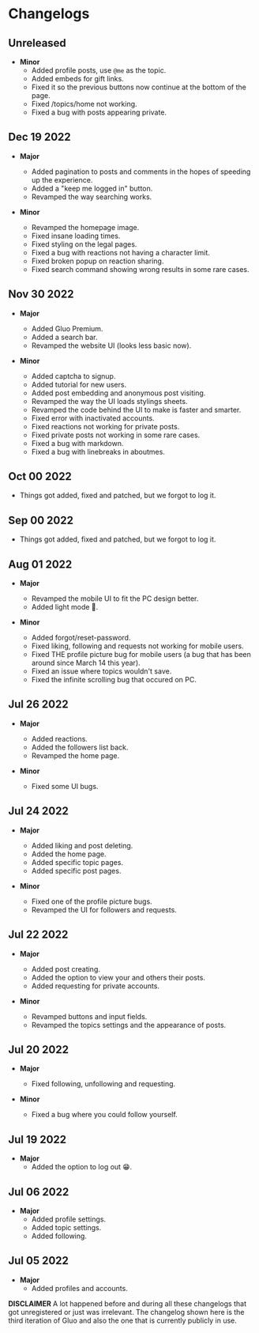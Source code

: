 # Changelogs
## Unreleased

- **Minor**
    - Added profile posts, use `@me` as the topic.
    - Added embeds for gift links.
    - Fixed it so the previous buttons now continue at the bottom of the page.
    - Fixed /topics/home not working.
    - Fixed a bug with posts appearing private.

## Dec 19 2022

- **Major**
    - Added pagination to posts and comments in the hopes of speeding up the experience. 
    - Added a "keep me logged in" button.
    - Revamped the way searching works.

- **Minor**
    - Revamped the homepage image.
    - Fixed insane loading times.
    - Fixed styling on the legal pages.
    - Fixed a bug with reactions not having a character limit.
    - Fixed broken popup on reaction sharing.
    - Fixed search command showing wrong results in some rare cases.

## Nov 30 2022

- **Major**
    - Added Gluo Premium.
    - Added a search bar.
    - Revamped the website UI (looks less basic now).

- **Minor**
    - Added captcha to signup.
    - Added tutorial for new users.
    - Added post embedding and anonymous post visiting.
    - Revamped the way the UI loads stylings sheets.
    - Revamped the code behind the UI to make is faster and smarter.
    - Fixed error with inactivated accounts.
    - Fixed reactions not working for private posts.
    - Fixed private posts not working in some rare cases.
    - Fixed a bug with markdown.
    - Fixed a bug with linebreaks in aboutmes.

## Oct 00 2022

- Things got added, fixed and patched, but we forgot to log it.

## Sep 00 2022

- Things got added, fixed and patched, but we forgot to log it.

## Aug 01 2022

- **Major**
    - Revamped the mobile UI to fit the PC design better.
    - Added light mode 🤢.

- **Minor**
    - Added forgot/reset-password.
    - Fixed liking, following and requests not working for mobile users.
    - Fixed THE profile picture bug for mobile users (a bug that has been around since March 14 this year).
    - Fixed an issue where topics wouldn't save.
    - Fixed the infinite scrolling bug that occured on PC.

## Jul 26 2022

- **Major**
    - Added reactions.
    - Added the followers list back.
    - Revamped the home page.

- **Minor**
    - Fixed some UI bugs.

## Jul 24 2022

- **Major**
    - Added liking and post deleting.
    - Added the home page.
    - Added specific topic pages.
    - Added specific post pages.

- **Minor**
    - Fixed one of the profile picture bugs.
    - Revamped the UI for followers and requests.

## Jul 22 2022

- **Major**
    - Added post creating.
    - Added the option to view your and others their posts.
    - Added requesting for private accounts. 

- **Minor**
    - Revamped buttons and input fields. 
    - Revamped the topics settings and the appearance of posts.

## Jul 20 2022

- **Major**
    - Fixed following, unfollowing and requesting.

- **Minor**
    - Fixed a bug where you could follow yourself.

## Jul 19 2022

- **Major**
    - Added the option to log out 😁.

## Jul 06 2022

- **Major**
    - Added profile settings.
    - Added topic settings.
    - Added following.

## Jul 05 2022

- **Major**
    - Added profiles and accounts.

**DISCLAIMER**
A lot happened before and during all these changelogs that got unregistered or just was irrelevant. The changelog shown here is the third iteration of Gluo and also the one that is currently publicly in use. 
